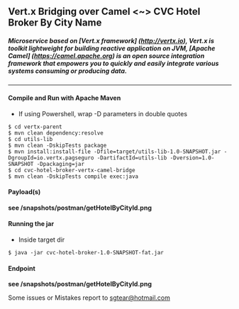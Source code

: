 ## **Vert.x Bridging over Camel <~> CVC Hotel Broker By City Name**

##### Microservice based on [Vert.x framework] (http://vertx.io), Vert.x is toolkit lightweight for building reactive application on JVM, [Apache Camel] (https://camel.apache.org) is an open source integration framework that empowers you to quickly and easily integrate various systems consuming or producing data. 
---
#### Compile and Run with Apache Maven
* If using Powershell, wrap -D parameters in double quotes
````
$ cd vertx-parent
$ mvn clean dependency:resolve
$ cd utils-lib
$ mvn clean -DskipTests package 
$ mvn install:install-file -Dfile=target/utils-lib-1.0-SNAPSHOT.jar -DgroupId=io.vertx.pagseguro -DartifactId=utils-lib -Dversion=1.0-SNAPSHOT -Dpackaging=jar
$ cd cvc-hotel-broker-vertx-camel-bridge
$ mvn clean -DskipTests compile exec:java 
````
#### Payload(s)
**see /snapshots/postman/getHotelByCityId.png**

#### Running the jar
* Inside target dir
````
$ java -jar cvc-hotel-broker-1.0-SNAPSHOT-fat.jar
````
#### Endpoint 
**see /snapshots/postman/getHotelByCityId.png**


Some issues or Mistakes report to sgtear@hotmail.com 

